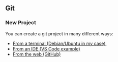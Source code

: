 ## Git

### New Project

You can create a git project in many different ways:

- [From a terminal (Debian/Ubuntu in my case)](./git-manage-project.md),
- [From an IDE (VS Code example)](./git-vscode-manage-project.md)
- [From the web (GitHub)](./git-github-manage-project.md)
